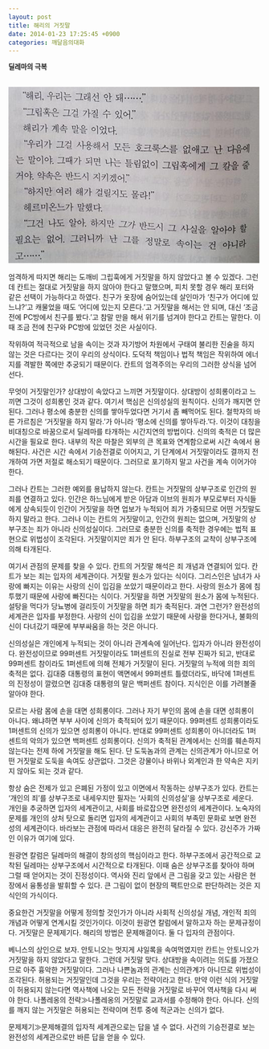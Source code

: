 ```yaml
---
layout: post
title: 해리의 거짓말
date: 2014-01-23 17:25:45 +0900
categories: 깨달음의대화
---
```

<b style="LETTER-SPACING: 0px; FONT-SIZE: 10pt">딜레마의 극복</b>

<b style="LETTER-SPACING: 0px; FONT-SIZE: 10pt"><br /><img alt="55.jpg" src="files/attach/images/198/356/434/55.jpg" width="500" height="351" /> </b>


  


엄격하게 따지면 해리는 도깨비 그립훅에게 거짓말을 하지 않았다고 볼 수 있겠다. 그런데 칸트는 절대로 거짓말을 하지 않아야 한다고 말했으며, 피치 못할 경우 해리 포터와 같은 선택이 가능하다고 하였다. 친구가 옷장에 숨어있는데 살인마가 ‘친구가 어디에 있느냐?’고 캐물었을 때도 ‘어디에 있는지 모른다.’고 거짓말을 해서는 안 되며, 대신 ‘조금 전에 PC방에서 친구를 봤다.’고 참말 만을 해서 위기를 넘겨야 한다고 칸트는 말한다. 이때 조금 전에 친구와 PC방에 있었던 것은 사실이다.


  


작위하여 적극적으로 남을 속이는 것과 자기방어 차원에서 구태여 불리한 진술을 하지 않는 것은 다르다는 것이 우리의 상식이다. 도덕적 책임이나 법적 책임은 작위하여 에너지를 격발한 쪽에만 추궁되기 때문이다. 칸트의 엄격주의는 우리의 그러한 상식을 넘어선다. 


  


무엇이 거짓말인가? 상대방이 속았다고 느끼면 거짓말이다. 상대방이 성희롱이라고 느끼면 그것이 성희롱인 것과 같다. 여기서 핵심은 신의성실의 원칙이다. 신의가 깨지면 안 된다. 그러나 평소에 충분한 신의를 쌓아두었다면 거기서 좀 빼먹어도 된다. 철학자의 바른 가르침은 ‘거짓말을 하지 말라.’가 아니라 ‘평소에 신의를 쌓아두라.’다. 이것이 대칭을 비대칭으로 바꿈으로서 딜레마를 타개하는 시간지연의 방법이다. 신의의 축적은 더 많은 시간을 필요로 한다. 내부의 작은 마찰은 외부의 큰 목표와 연계함으로써 시간 속에서 용해된다. 사건은 시간 속에서 기승전결로 이어지고, 기 단계에서 거짓말이라도 결까지 전개하여 가면 저절로 해소되기 때문이다. 그러므로 포기하지 말고 사건을 계속 이어가야 한다. 


  


그러나 칸트는 그러한 예외를 용납하지 않는다. 칸트는 거짓말의 상부구조로 인간의 원죄를 연결하고 있다. 인간은 하느님에게 받은 아담과 이브의 원죄가 부모로부터 자식들에게 상속되듯이 인간이 거짓말을 하면 업보가 누적되어 죄가 가중되므로 어떤 거짓말도 하지 말라고 한다. 그러나 이는 칸트의 거짓말이고, 인간의 원죄는 없으며, 거짓말의 상부구조는 죄가 아니라 신의성실이다. 그러므로 충분한 신의를 축적한 경우에는 법적 표현으로 위법성이 조각된다. 거짓말이지만 죄가 안 된다. 하부구조의 교착이 상부구조에 의해 타개된다. 


  


여기서 관점의 문제를 찾을 수 있다. 칸트의 거짓말 해석은 죄 개념과 연결되어 있다. 칸트가 보는 죄는 입자의 세계관이다. 거짓말 원소가 있다는 식이다. 그리스인은 남녀가 사랑에 빠지는 이유는 사랑의 신이 입김을 쏘았기 때문이라고 한다. 사랑의 원소가 몸에 침투했기 때문에 사랑에 빠진다는 식이다. 거짓말을 하면 거짓말의 원소가 몸에 누적된다. 설탕을 먹다가 당뇨병에 걸리듯이 거짓말을 하면 죄가 축적된다. 과연 그런가? 완전성의 세계관은 입자를 부정한다. 사랑의 신이 입김을 쏘았기 때문에 사랑을 한다거나, 불화의 신이 다녀갔기 때문에 부부싸움을 하는 것은 아니다. 


  


신의성실은 개인에게 누적되는 것이 아니라 관계속에 일어난다. 입자가 아니라 완전성이다. 완전성이므로 99퍼센트 거짓말이라도 1퍼센트의 진실로 전부 진짜가 되고, 반대로 99퍼센트 참이라도 1퍼센트에 의해 전체가 거짓말이 된다. 거짓말의 누적에 의한 죄의 축적은 없다. 김대중 대통령의 표현이 액면에서 99퍼센트 틀렸더라도, 바닥에 1퍼센트의 진정성이 깔렸으면 김대중 대통령의 말은 백퍼센트 참이다. 지식인은 이를 가려볼줄 알아야 한다. 


  


모르는 사람 몸에 손을 대면 성희롱이다. 그러나 자기 부인의 몸에 손을 대면 성희롱이 아니다. 왜냐하면 부부 사이에 신의가 축적되어 있기 때문이다. 99퍼센트 성희롱이라도 1퍼센트의 신의가 있으면 성희롱이 아니다. 반대로 99퍼센트 성희롱이 아니더라도 1퍼센트의 악의가 있으면 백퍼센트 성희롱이다. 신의가 축적된 관계에서는 신의를 훼손하지 않는다는 전제 하에 거짓말을 해도 된다. 단 도둑놈과의 관계는 신의관계가 아니므로 어떤 거짓말로 도둑을 속여도 상관없다. 그것은 강물이나 바위나 외계인과 한 약속은 지키지 않아도 되는 것과 같다. 


  


항상 숨은 전제가 있고 은폐된 가정이 있고 이면에서 작동하는 상부구조가 있다. 칸트는 ‘개인의 죄’를 상부구조로 내세우지만 필자는 ‘사회의 신의성실’을 상부구조로 세운다. 개인을 추궁하면 입자의 세계관이고, 사회를 바로잡으면 완전성의 세계관이다. 노숙자의 문제를 개인의 상처 탓으로 돌리면 입자의 세계관이고 사회의 부족민 문화로 보면 완전성의 세계관이다. 바라보는 관점에 따라서 대응은 완전히 달라질 수 있다. 강신주가 가짜인 이유가 여기에 있다. 


  


원광연 칼럼은 딜레마의 해결이 창의성의 핵심이라고 한다. 하부구조에서 공간적으로 교착된 딜레마는 상부구조에서 시간적으로 타개된다. 이때 숨은 상부구조를 찾아야 하며 그럴 때 얻어지는 것이 진정성이다. 역사와 진리 앞에서 큰 그림을 갖고 있는 사람은 현장에서 융통성을 발휘할 수 있다. 큰 그림이 없이 현장의 팩트만으로 판단하려는 것은 지식인의 가식이다. 


  


중요한건 거짓말을 어떻게 정의할 것인가가 아니라 사회적 신의성실 개념, 개인적 죄의 개념과 어떻게 연계시킬 것인가이다. 이것이 원광연 칼럼에서 말하고자 하는 문제규정이다. 거짓말은 문제제기다. 해리의 방법은 문제해결이다. 둘 다 입자의 관점이다. 


  


베니스의 상인으로 보자. 안토니오는 멋지게 샤일록을 속여먹였지만 칸트는 안토니오가 거짓말을 하지 않았다고 말한다. 그런데 거짓말 맞다. 상대방을 속이려는 의도를 가졌으므로 아주 흉악한 거짓말이다. 그러나 나쁜놈과의 관계는 신의관계가 아니므로 위법성이 조각된다. 허용되는 거짓말인데 그것을 우리는 전략이라고 한다. 만약 이런 식의 거짓말이 허용되지 않는다면 역사책에 나오는 모든 전략을 거짓말로 바꾸어 역사책을 다시 써야 한다. 나폴레옹의 전략≫나폴레옹의 거짓말로 교과서를 수정해야 한다. 아니다. 신의를 깨지 않는 거짓말은 허용되는 전략이며 전투 중에 적군과는 신의가 없다. 


  


문제제기≫문제해결의 입자적 세계관으로는 답을 낼 수 없다. 사건의 기승전결로 보는 완전성의 세계관으로만 바른 답을 얻을 수 있다.